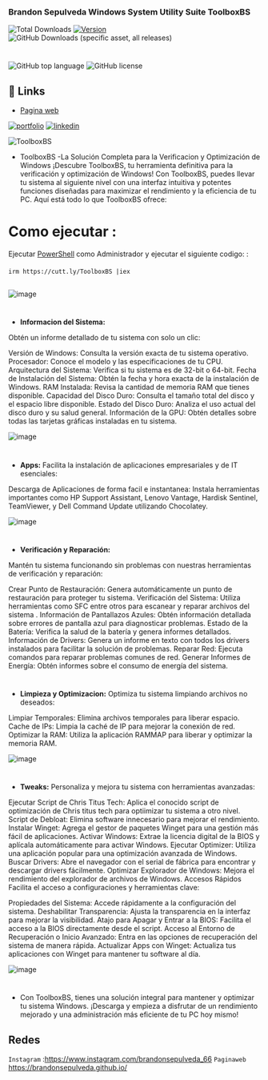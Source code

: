 ### Brandon Sepulveda Windows System Utility Suite  ToolboxBS
![Total Downloads](https://img.shields.io/badge/Total%20ejecuciones-2,350-%23000000?style=for-the-badge&color=%23000000&labelColor=%23ffffff&border=white) [![Version](https://img.shields.io/github/v/release/BrandonSepulveda/ToolboxBS?color=%23000000&label=Ultima%20Version&style=for-the-badge&background=%23000000&border=white&labelColor=%23ffffff)](https://github.com/BrandonSepulveda/ToolboxBS/releases)![GitHub Downloads (specific asset, all releases)](https://img.shields.io/github/downloads/BrandonSepulveda/ToolboxBS/ToolboxBS.ps1?label=Descargas%20NewVersion&style=for-the-badge&color=%23000000&labelColor=%23ffffff&border=white)

#
![GitHub top language](https://img.shields.io/github/languages/top/BrandonSepulveda/ToolboxBS?style=for-the-badge&color=%23000000&background=%23000000&border=white&labelColor=%23ffffff)
![GitHub license](https://img.shields.io/github/license/BrandonSepulveda/ToolboxBS?style=for-the-badge&color=%23000000&background=%23000000&border=white&labelColor=%23ffffff)


## 🔗 Links
 - [Pagina web ](https://brandonsepulveda.github.io/)
   
[![portfolio](https://img.shields.io/badge/my_portfolio-000?style=for-the-badge&logo=ko-fi&logoColor=white)](https://brandonsepulveda.github.io/)
[![linkedin](https://img.shields.io/badge/linkedin-0A66C2?style=for-the-badge&logo=linkedin&logoColor=white)](https://www.linkedin.com/in/jbrandonsepulveda/?originalSubdomain=co)


![ToolboxBS](https://github.com/user-attachments/assets/04aa36dd-1caa-4608-9b4c-25feed6728fc)




- ToolboxBS -La Solución Completa para la Verificacion y Optimización de Windows ¡Descubre ToolboxBS, tu herramienta definitiva para la verificación y optimización de Windows! Con ToolboxBS, puedes llevar tu sistema al siguiente nivel con una interfaz intuitiva y potentes funciones diseñadas para maximizar el rendimiento y la eficiencia de tu PC. Aquí está todo lo que ToolboxBS ofrece:
## 

# Como ejecutar :
Ejecutar [PowerShell](https://docs.microsoft.com/en-us/powershell/scripting/overview?view=powershell-5.1) como Administrador  y ejecutar el siguiente codigo:
 :
####
    irm https://cutt.ly/ToolboxBS |iex
##

![image](https://github.com/BrandonSepulveda/Toolbox/assets/88468929/eee7a564-97e9-4aab-8a30-f1b17dbfb5d7)


#
- **Informacion del Sistema:** 

Obtén un informe detallado de tu sistema con solo un clic:

Versión de Windows: Consulta la versión exacta de tu sistema operativo.
Procesador: Conoce el modelo y las especificaciones de tu CPU.
Arquitectura del Sistema: Verifica si tu sistema es de 32-bit o 64-bit.
Fecha de Instalación del Sistema: Obtén la fecha y hora exacta de la instalación de Windows.
RAM Instalada: Revisa la cantidad de memoria RAM que tienes disponible.
Capacidad del Disco Duro: Consulta el tamaño total del disco y el espacio libre disponible.
Estado del Disco Duro: Analiza el uso actual del disco duro y su salud general.
Información de la GPU: Obtén detalles sobre todas las tarjetas gráficas instaladas en tu sistema.

![image](https://github.com/user-attachments/assets/c2582245-c5e0-47c6-b84e-1fcb0eb05804)


#

- **Apps:** 
Facilita la instalación de aplicaciones empresariales y de IT esenciales:

Descarga de Aplicaciones de forma facil e instantanea: Instala herramientas importantes como HP Support Assistant, Lenovo Vantage, Hardisk Sentinel, TeamViewer, y Dell Command Update utilizando Chocolatey.

![image](https://github.com/user-attachments/assets/eb4668ff-e261-4b5f-a44d-150a18eb34d6)


#

- **Verificación y Reparación:**
  
Mantén tu sistema funcionando sin problemas con nuestras herramientas de verificación y reparación:

Crear Punto de Restauración: Genera automáticamente un punto de restauración para proteger tu sistema.
Verificación del Sistema: Utiliza herramientas como SFC entre otros para escanear y reparar archivos del sistema .
Información de Pantallazos Azules: Obtén información detallada sobre errores de pantalla azul para diagnosticar problemas.
Estado de la Batería: Verifica la salud de la batería y genera informes detallados.
Información de Drivers: Genera un informe en texto con todos los drivers instalados para facilitar la solución de problemas.
Reparar Red: Ejecuta comandos para reparar problemas comunes de red.
Generar Informes de Energía: Obtén informes sobre el consumo de energía del sistema.
#
- **Limpieza y Optimizacion:**
Optimiza tu sistema limpiando archivos no deseados:

Limpiar Temporales: Elimina archivos temporales para liberar espacio.
Cache de IPs: Limpia la caché de IP para mejorar la conexión de red.
Optimizar la RAM: Utiliza la aplicación RAMMAP para liberar y optimizar la memoria RAM.

![image](https://github.com/user-attachments/assets/0e876008-6a82-4d18-b176-f3c113f6c0ca)


#

- **Tweaks:**
Personaliza y mejora tu sistema con herramientas avanzadas:

Ejecutar Script de Chris Titus Tech: Aplica el conocido script de optimización de Chris titus tech para optiimizar tu sistema a otro nivel.
Script de Debloat: Elimina software innecesario para mejorar el rendimiento.
Instalar Winget: Agrega el gestor de paquetes Winget para una gestión más fácil de aplicaciones.
Activar Windows: Extrae la licencia digital de la BIOS y aplícala automáticamente para activar Windows.
Ejecutar Optimizer: Utiliza una aplicación popular para una optimización avanzada de Windows.
Buscar Drivers: Abre el navegador con el serial de fábrica para encontrar y descargar drivers fácilmente.
Optimizar Explorador de Windows: Mejora el rendimiento del explorador de archivos de Windows.
Accesos Rápidos
Facilita el acceso a configuraciones y herramientas clave:

Propiedades del Sistema: Accede rápidamente a la configuración del sistema.
Deshabilitar Transparencia: Ajusta la transparencia en la interfaz para mejorar la visibilidad.
Atajo para Apagar y Entrar a la BIOS: Facilita el acceso a la BIOS directamente desde el script.
Acceso al Entorno de Recuperación o Inicio Avanzado: Entra en las opciones de recuperación del sistema de manera rápida.
Actualizar Apps con Winget: Actualiza tus aplicaciones con Winget para mantener tu software al día.


![image](https://github.com/user-attachments/assets/4b9d0aac-d46d-4e54-94c8-a6104752cbe9)


#
- Con ToolboxBS, tienes una solución integral para mantener y optimizar tu sistema Windows. ¡Descarga y empieza a disfrutar de un rendimiento mejorado y una administración más eficiente de tu PC hoy mismo!

## Redes
`Instagram` :https://www.instagram.com/brandonsepulveda_66
`Paginaweb` https://brandonsepulveda.github.io/





